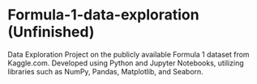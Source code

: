 # Formula-1-data-exploration (Unfinished)
Data Exploration Project on the publicly available Formula 1 dataset from Kaggle.com. Developed using Python and Jupyter Notebooks, utilizing libraries such as NumPy, Pandas, Matplotlib, and Seaborn.
